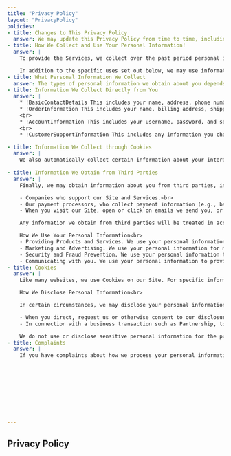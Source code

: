 ```yaml
---
title: "Privacy Policy"
layout: "PrivacyPolicy"
policies:
- title: Changes to This Privacy Policy
  answer: We may update this Privacy Policy from time to time, including to reflect changes to our practices or for other operational, legal, or regulatory reasons. We will post the revised Privacy Policy on the Site, update the "Last updated" date and take any other steps required by applicable law.
- title: How We Collect and Use Your Personal Information!
  answer: |
    To provide the Services, we collect over the past period personal information about you from a variety of sources, as set out below. The information that we collect and use varies depending on how you interact with us.

    In addition to the specific uses set out below, we may use information we collect about you to communicate with you, provide the Services, comply with any applicable legal obligations, enforce any applicable terms of service, and to protect or defend the Services, our rights, and the rights of our users or others.
- title: What Personal Information We Collect
  answer: The types of personal information we obtain about you depends on how you interact with our Site and use our Services. When we use the term "personal information", we are referring to information that identifies, relates to, describes or can be associated with you. The following sections describe the categories and specific types of personal information we collect.
- title: Information We Collect Directly from You
  answer: |
    * !BasicContactDetails This includes your name, address, phone number, and email address.<br>
    * !OrderInformation This includes your name, billing address, shipping address, payment confirmation, email address, and phone number.
    <br>
    * !AccountInformation This includes your username, password, and security questions.
    <br>
    * !CustomerSupportInformation This includes any information you choose to include in communications with us, such as when you send us a message through the Services.

- title: Information We Collect through Cookies
  answer: |
    We also automatically collect certain information about your interaction with the Services ("Usage Data"). To do this, we may use cookies, pixels and similar technologies ("Cookies"). Usage Data may include information about how you access and use our Site and your account, including device information, browser information, information about your network connection, your IP address and other information regarding your interaction with the Services.
    
- title: Information We Obtain from Third Parties
  answer: |
    Finally, we may obtain information about you from third parties, including from vendors and service providers who may collect information on our behalf, such as:<br>

    - Companies who support our Site and Services.<br>
    - Our payment processors, who collect payment information (e.g., bank account, credit or debit card information, billing address) to process your payment in order to fulfill your orders and provide you with products or services you have requested, in order to perform our contract with you.<br>
    - When you visit our Site, open or click on emails we send you, or interact with our Services or advertisements, we, or third parties we work with, may automatically collect certain information using online tracking technologies such as pixels, web beacons, software developer kits, third-party libraries, and cookies.<br>

    Any information we obtain from third parties will be treated in accordance with this Privacy Policy. We are not responsible or liable for the accuracy of the information provided to us by third parties and are not responsible for any third party's policies or practices. For more information, see the section below, Third Party Websites and Links.<br>

    How We Use Your Personal Information<br>
    - Providing Products and Services. We use your personal information to provide you with the Services in order to perform our contract with you, including to process your payments, fulfill your orders, to send notifications to you related to you account, purchases, returns, exchanges or other transactions, to create, maintain and otherwise manage your account, to arrange for shipping, facilitate any returns and exchanges and to enable you to post reviews.<br>
    - Marketing and Advertising. We use your personal information for marketing and promotional purposes, such as to send marketing, advertising and promotional communications by email, text message or postal mail, and to show you advertisements for products or services. This may include using your personal information to better tailor the Services and advertising on our Site and other websites.<br>
    - Security and Fraud Prevention. We use your personal information to detect, investigate or take action regarding possible fraudulent, illegal or malicious activity. If you choose to use the Services and register an account, you are responsible for keeping your account credentials safe. We highly recommend that you do not share your username, password, or other access details with anyone else. If you believe your account has been compromised, please contact us immediately.<br>
    - Communicating with you. We use your personal information to provide you with customer support and improve our Services. This is in our legitimate interests in order to be responsive to you, to provide effective services to you, and to maintain our business relationship with you.
- title: Cookies
  answer: |
    Like many websites, we use Cookies on our Site. For specific information about the Cookies that we use. We use Cookies to power and improve our Site and our Services (including to remember your actions and preferences), to run analytics and better understand user interaction with the Services (in our legitimate interests to administer, improve and optimize the Services). <br>

    How We Disclose Personal Information<br>

    In certain circumstances, we may disclose your personal information to third parties for legitimate purposes subject to this Privacy Policy. Such circumstances may include:<br>

    - When you direct, request us or otherwise consent to our disclosure of certain information to third parties, such as to ship you products or through your use of social media widgets or login integrations, with your consent.<br>
    - In connection with a business transaction such as Partnership, to comply with any applicable legal obligations , to enforce any applicable terms of service, and to protect or defend the Services, our rights, and the rights of our users or others.<br>

    We do not use or disclose sensitive personal information for the purposes of inferring characteristics about you.<br>
- title: Complaints
  answer: |
    If you have complaints about how we process your personal information, please contact us using the contact details provided below. If you are not satisfied with our response to your complaint, depending on where you live you may have the right to appeal our decision by contacting us using the contact details set out below, or lodge your complaint with your local data protection authority.


    







---
```


## Privacy Policy
